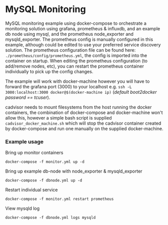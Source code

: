 # MySQL Monitoring

MySQL monitoring example using docker-compose to orchestrate a monitoring solution using grafana, prometheus & influxdb, and an example db node using mysql, and the prometheus node_exporter and mysqld_exporter.  The prometheus config is manually configured in this example, although could be edited to use your preferred service discovery solution.  The prometheus configuration file can be found here: `./prometheus/config/prometheus.yml`, the config is imported into the container on startup.  When editing the prometheus configuration (to add/remove nodes, etc), you can restart the prometheus container individually to pick up the config changes.

The example will work with docker-machine however you will have to forward the grafana port (3000) to your localhost e.g. `ssh -L 3000:localhost:3000 docker@$(docker-machine ip)` (_default boot2docker password == tcuser_).

cadvisor needs to mount filesystems from the host running the docker containers, the combination of docker-compose and docker-machine won't allow this, however a simple bash script is supplied `cadvisor_docker_machine.sh` which will stop the cadvisor container created by docker-compose and run one manually on the supplied docker-machine.

### Example usage

Bring up monitor containers
```
docker-compose -f monitor.yml up -d
```

Bring up example db-node with node_exporter & mysqld_exporter
```
docker-compose -f dbnode.yml up -d
```

Restart individual service
```
docker-compose -f monitor.yml restart prometheus
```

View mysqld log 
```
docker-compose -f dbnode.yml logs mysqld
```
